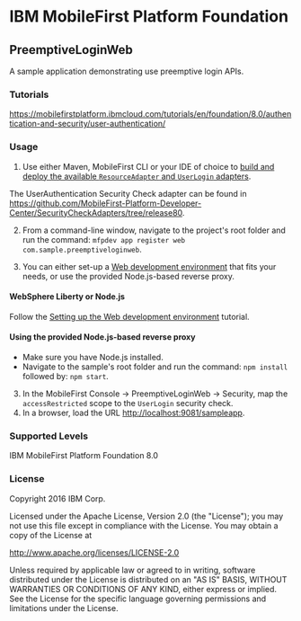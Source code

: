 IBM MobileFirst Platform Foundation
===
## PreemptiveLoginWeb
A sample application demonstrating use preemptive login APIs.

### Tutorials
https://mobilefirstplatform.ibmcloud.com/tutorials/en/foundation/8.0/authentication-and-security/user-authentication/

### Usage

1. Use either Maven, MobileFirst CLI or your IDE of choice to [build and deploy the available `ResourceAdapter` and `UserLogin` adapters](https://mobilefirstplatform.ibmcloud.com/tutorials/en/foundation/8.0/adapters/creating-adapters/).

 The UserAuthentication Security Check adapter can be found in https://github.com/MobileFirst-Platform-Developer-Center/SecurityCheckAdapters/tree/release80.

2. From a command-line window, navigate to the project's root folder and run the command: `mfpdev app register web com.sample.preemptiveloginweb`.

3. You can either set-up a [Web development environment](https://mobilefirstplatform.ibmcloud.com/tutorials/en/foundation/8.0/setting-up-your-development-environment/web-development-environment) that fits your needs, or use the provided Node.js-based reverse proxy.

#### WebSphere Liberty or Node.js
Follow the [Setting up the Web development environment](https://mobilefirstplatform.ibmcloud.com/tutorials/en/foundation/8.0/setting-up-your-development-environment/web-development-environment) tutorial.

#### Using the provided Node.js-based reverse proxy
 - Make sure you have Node.js installed.
 - Navigate to the sample's root folder and run the command: `npm install` followed by: `npm start`.

3. In the MobileFirst Console → PreemptiveLoginWeb → Security, map the `accessRestricted` scope to the `UserLogin` security check.
4. In a browser, load the URL [http://localhost:9081/sampleapp](http://localhost:9081/sampleapp).


### Supported Levels
IBM MobileFirst Platform Foundation 8.0

### License
Copyright 2016 IBM Corp.

Licensed under the Apache License, Version 2.0 (the "License");
you may not use this file except in compliance with the License.
You may obtain a copy of the License at

http://www.apache.org/licenses/LICENSE-2.0

Unless required by applicable law or agreed to in writing, software
distributed under the License is distributed on an "AS IS" BASIS,
WITHOUT WARRANTIES OR CONDITIONS OF ANY KIND, either express or implied.
See the License for the specific language governing permissions and
limitations under the License.

